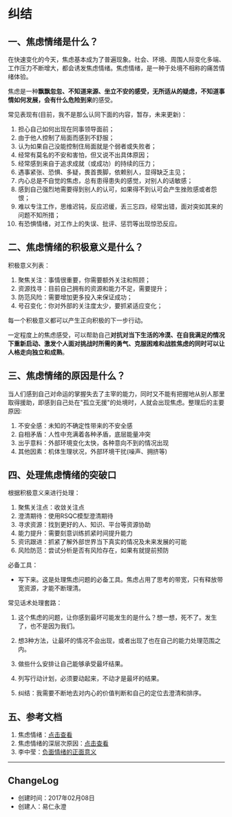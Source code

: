 # 纠结

## 一、焦虑情绪是什么？

在快速变化的今天，焦虑基本成为了普遍现象。社会、环境、周围人际变化多端、工作压力不断增大，都会诱发焦虑情绪。焦虑情绪，是一种于处境不相称的痛苦情绪体验。

焦虑是一种**飘飘忽忽、不知道来源、坐立不安的感受，无所适从的疑虑，不知道事情如何发展，会有什么危险到来**的感受。

常见表现有(目前，我不是那么认同下面的内容，暂存，未来更新)：

1. 担心自己如何出现在同事领导面前；
2. 由于他人控制了局面而感到不舒服；
3. 认为如果自己没能控制住局面就是个弱者或失败者；
4. 经常有莫名的不安和害怕，但又说不出具体原因；
5. 经常感到来自于追求成就（或成功）的持续的压力；
6. 遇事紧张、恐惧、多疑，畏首畏脚，依赖别人，显得缺乏主见；
7. 内心总是不自觉的焦虑，总有患得患失的感觉，对别人的话敏感；
8. 感到自己强烈地需要得到别人的认可，如果得不到认可会产生挫败感或者怨恨；
9. 难以专注工作，思维迟钝，反应迟缓，丢三忘四，经常出错，面对突如其来的问题不知所措；
10. 有恐惧情绪，对工作上的失误、批评、惩罚等出现惊恐反应。

## 二、焦虑情绪的积极意义是什么？

积极意义列表：

1. 聚焦关注：事情很重要，你需要额外关注和照顾；
2. 资源找寻：目前自己拥有的资源和能力不足，需要提升；
3. 防范风险：需要增加更多投入来保证成功；
4. 号召变化：你对外部的关注度太少，要抓紧适应变化；

每一个积极意义都可以产生正向积极的下一步行动。

一定程度上的焦虑感受，可以帮助自己**对抗对当下生活的冷漠、在自我满足的情况下重新启动、激发个人面对挑战时所需的勇气、克服困难和战胜焦虑的同时可以让人格走向独立和成熟**。

## 三、焦虑情绪的原因是什么？

当人们感到自己对命运的掌握失去了主宰的能力，同时又不能有把握地从别人那里取得援助，即感到自己处在"孤立无援"的处境时，人就会出现焦虑。整理后的主要原因:

1. 不安全感：未知的不确定性带来的不安全感
2. 自相矛盾：人性中充满着各种矛盾，底层能量冲突
3. 出乎意料：外部环境变化太快，各种意向不到的情况出现
4. 其他因素：机体生理状况，外部环境干扰(噪声、拥挤等)

## 四、处理焦虑情绪的突破口

根据积极意义来进行处理：

1. 聚焦关注点：收敛关注点
2. 澄清期待：使用RSQC模型澄清期待
3. 寻求资源：找到更好的人、知识、平台等资源协助
4. 能力提升：需要刻意训练抓紧时间提升能力
5. 资讯跟进：抓紧了解外部世界当下真实的情况及未来发展的可能
6. 风险防范：尝试分析是否有风险存在，如果有就提前预防

必备工具：

- 写下来。这是处理焦虑问题的必备工具。焦虑占用了思考的带宽，只有释放带宽资源，才能不断理清。


常见话术处理套路：

1. 这个焦虑的问题，让你感到最坏可能发生的是什么？想一想，死不了。发生了，也不是因为我们。
2. 想3种方法，让最坏的情况不会出现，或者出现了也在自己的能力处理范围之内。 
3. 做些什么安排让自己能够承受最坏结果。
4. 列写行动计划，必须要动起来，不动才是最坏的结果。

7. 纠结：我需要不断地去对内心的价值判断和自己的定位去澄清和排序。

## 五、参考文档

1. 焦虑情绪：[点击查看](http://baike.so.com/doc/5931922-6144850.html)
2. 焦虑情绪的深层次原因：[点击查看](http://jingyan.baidu.com/article/b24f6c82e4b6f586bfe5da8f.html)
3. 李中莹：[负面情绪的正面意义](http://blog.sina.com.cn/s/blog_b1ee3f600101szhc.html)

- - - - -

## ChangeLog

- 创建时间：2017年02月08日
- 创建人：易仁永澄
